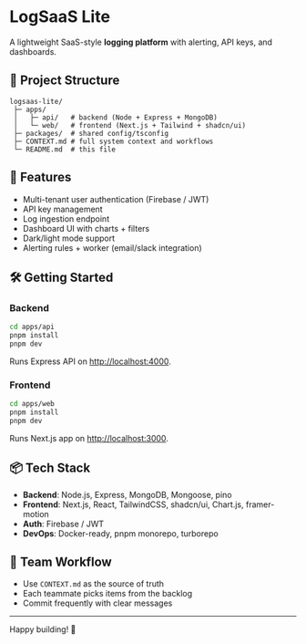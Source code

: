 # LogSaaS Lite

A lightweight SaaS-style **logging platform** with alerting, API keys, and dashboards.

## 📂 Project Structure

```
logsaas-lite/
 ├─ apps/
 │   ├─ api/   # backend (Node + Express + MongoDB)
 │   └─ web/   # frontend (Next.js + Tailwind + shadcn/ui)
 ├─ packages/  # shared config/tsconfig
 ├─ CONTEXT.md # full system context and workflows
 └─ README.md  # this file
```

## 🚀 Features
- Multi-tenant user authentication (Firebase / JWT)
- API key management
- Log ingestion endpoint
- Dashboard UI with charts + filters
- Dark/light mode support
- Alerting rules + worker (email/slack integration)

## 🛠️ Getting Started

### Backend
```bash
cd apps/api
pnpm install
pnpm dev
```
Runs Express API on [http://localhost:4000](http://localhost:4000).

### Frontend
```bash
cd apps/web
pnpm install
pnpm dev
```
Runs Next.js app on [http://localhost:3000](http://localhost:3000).

## 📦 Tech Stack
- **Backend**: Node.js, Express, MongoDB, Mongoose, pino
- **Frontend**: Next.js, React, TailwindCSS, shadcn/ui, Chart.js, framer-motion
- **Auth**: Firebase / JWT
- **DevOps**: Docker-ready, pnpm monorepo, turborepo

## 👥 Team Workflow
- Use `CONTEXT.md` as the source of truth
- Each teammate picks items from the backlog
- Commit frequently with clear messages

---
Happy building! 🚀
